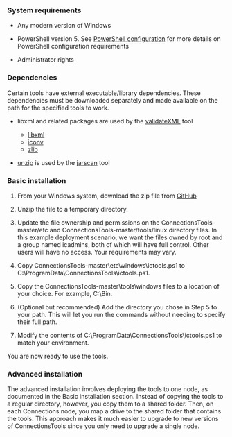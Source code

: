 ### System requirements

- Any modern version of Windows

- PowerShell version 5. See [PowerShell configuration](ps_config.md) for more details on PowerShell configuration
  requirements

- Administrator rights

### Dependencies

Certain tools have external executable/library dependencies. These dependencies must be downloaded separately and made 
available on the path for the specified tools to work.

- libxml and related packages are used by the [validateXML](validateXML.md) tool
    - [libxml](ftp://ftp.zlatkovic.com/libxml/64bit/libxml2-2.9.3-win32-x86_64.7z)
    - [iconv](ftp://ftp.zlatkovic.com/libxml/64bit/iconv-1.14-win32-x86_64.7z)
    - [zlib](ftp://ftp.zlatkovic.com/libxml/64bit/zlib-1.2.8-win32-x86_64.7z)
    
- [unzip](http://gnuwin32.sourceforge.net/packages/unzip.htm) is used by the [jarscan](jarscan.md) tool

### Basic installation

1. From your Windows system, download the zip file from [GitHub](https://github.com/chscott/ConnectionsTools/archive/master.zip)
   
2. Unzip the file to a temporary directory.
   
3. Update the file ownership and permissions on the ConnectionsTools-master/etc and ConnectionsTools-master/tools/linux 
   directory files. In this example deployment scenario, we want the files owned by root and a group named icadmins, both of 
   which will have full control. Other users will have no access. Your requirements may vary.
   
4. Copy ConnectionsTools-master\etc\windows\ictools.ps1 to C:\ProgramData\ConnectionsTools\ictools.ps1.
   
5. Copy the ConnectionsTools-master\tools\windows files to a location of your choice. For example, C:\Bin.
   
6. (Optional but recommended) Add the directory you chose in Step 5 to your path. This will let you run the commands without
   needing to specify their full path.
   
7. Modify the contents of C:\ProgramData\ConnectionsTools\ictools.ps1 to match your environment.

You are now ready to use the tools.

### Advanced installation

The advanced installation involves deploying the tools to one node, as documented in the Basic installation section. Instead 
of copying the tools to a regular directory, however, you copy them to a shared folder. Then, on each Connections node, you 
map a drive to the shared folder that contains the tools. This approach makes it much easier to upgrade to new versions of 
ConnectionsTools since you only need to upgrade a single node.